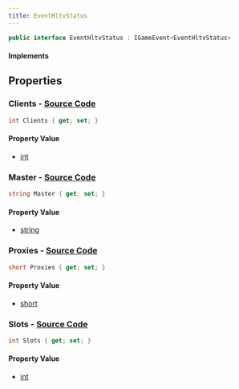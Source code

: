 ```yaml
---
title: EventHltvStatus
---
```


```csharp
public interface EventHltvStatus : IGameEvent<EventHltvStatus>
```

#### Implements

## Properties

### **Clients** - [Source Code](https://github.com/swiftly-solution/swiftlys2/blob/main/managed/src/SwiftlyS2.Generated/GameEvents/Interfaces/EventHltvStatus.cs#L24)

```csharp
int Clients { get; set; }
```

#### Property Value

- [int](https://learn.microsoft.com/dotnet/api/system.int32)

### **Master** - [Source Code](https://github.com/swiftly-solution/swiftlys2/blob/main/managed/src/SwiftlyS2.Generated/GameEvents/Interfaces/EventHltvStatus.cs#L45)

```csharp
string Master { get; set; }
```

#### Property Value

- [string](https://learn.microsoft.com/dotnet/api/system.string)

### **Proxies** - [Source Code](https://github.com/swiftly-solution/swiftlys2/blob/main/managed/src/SwiftlyS2.Generated/GameEvents/Interfaces/EventHltvStatus.cs#L38)

```csharp
short Proxies { get; set; }
```

#### Property Value

- [short](https://learn.microsoft.com/dotnet/api/system.int16)

### **Slots** - [Source Code](https://github.com/swiftly-solution/swiftlys2/blob/main/managed/src/SwiftlyS2.Generated/GameEvents/Interfaces/EventHltvStatus.cs#L31)

```csharp
int Slots { get; set; }
```

#### Property Value

- [int](https://learn.microsoft.com/dotnet/api/system.int32)

